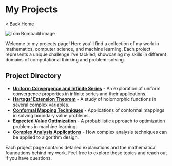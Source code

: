 # My Projects

[< Back Home](/)

![Tom Bombadil image](/images/tom.png)

Welcome to my projects page! Here you'll find a collection of my work in mathematics, computer science, and machine learning. Each project represents a unique challenge I've tackled, showcasing my skills in different domains of computational thinking and problem-solving.

## Project Directory

- [**Uniform Convergence and Infinite Series**](/blog/projects/uniform_sum) - An exploration of uniform convergence properties in infinite series and their applications.
- [**Hartogs' Extension Theorem**](/blog/projects/hartogs) - A study of holomorphic functions in several complex variables.
- [**Conformal Mapping Techniques**](/blog/projects/conformal) - Applications of conformal mappings in solving boundary value problems.
- [**Expected Value Optimization**](/blog/projects/expected_val) - A probabilistic approach to optimization problems in machine learning.
- [**Complex Analysis Applications**](/blog/projects/complex) - How complex analysis techniques can be applied to algorithm design.

Each project page contains detailed explanations and the mathematical foundations behind my work. Feel free to explore these topics and reach out if you have questions.